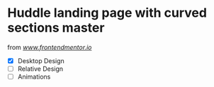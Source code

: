 # Huddle landing page with curved sections master

from *www.frontendmentor.io*

- [x] Desktop Design
- [ ] Relative Design
- [ ] Animations
